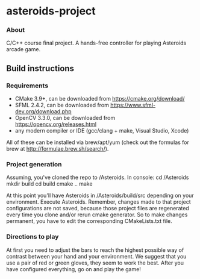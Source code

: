 # asteroids-project
### About 

C/C++ course final project. A hands-free controller for playing Asteroids arcade game. 

## Build instructions

### Requirements

* CMake 3.9+, can be downloaded from https://cmake.org/download/
* SFML 2.4.2, can be downloaded from https://www.sfml-dev.org/download.php
* OpenCV 3.3.0, can be downloaded from https://opencv.org/releases.html
* any modern compiler or IDE (gcc/clang + make, Visual Studio, Xcode)

All of these can be installed via brew/apt/yum (check out the formulas for brew at http://formulae.brew.sh/search/).

### Project generation

Assuming, you've cloned the repo to <dev-dir>/Asteroids. In console:
cd <dev-dir>/Asteroids
mkdir build
cd build
cmake ..
make

At this point you'll have Asteroids in <dev-dir>/Asteroids/build/src depending on your environment. Execute Asteroids. Remember, changes made to that project configurations are not saved, because those project files are regenerated every time you clone and/or rerun cmake generator. So to make changes permanent, you have to edit the corresponding CMakeLists.txt file.

### Directions to play
At first you need to adjust the bars to reach the highest possible way of contrast between your hand and your environment. We suggest that you use a pair of red or green gloves, they seem to work the best. After you have configured everything, go on and play the game!
